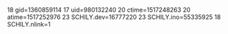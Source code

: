 18 gid=1360859114
17 uid=980132240
20 ctime=1517248263
20 atime=1517252976
23 SCHILY.dev=16777220
23 SCHILY.ino=55335925
18 SCHILY.nlink=1
